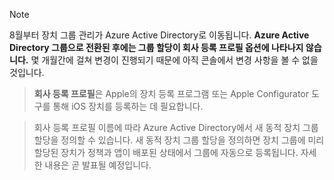 > [!NOTE]
> 8월부터 장치 그룹 관리가 Azure Active Directory로 이동됩니다. **Azure Active Directory 그룹으로 전환된 후에는 그룹 할당이 회사 등록 프로필 옵션에 나타나지 않습니다.** 몇 개월간에 걸쳐 변경이 진행되기 때문에 아직 콘솔에서 변경 사항을 볼 수 없을 것입니다.

> **회사 등록 프로필**은 Apple의 장치 등록 프로그램 또는 Apple Configurator 도구를 통해 iOS 장치를 등록하는 데 필요합니다.

>회사 등록 프로필 이름에 따라 Azure Active Directory에서 새 동적 장치 그룹 할당을 정의할 수 있습니다. 새 동적 장치 그룹 할당을 정의하면 장치 그룹에 미리 할당된 장치가 정책과 앱이 배포된 상태에서 그룹에 자동으로 등록됩니다. 자세한 내용은 곧 발표될 예정입니다.


<!--HONumber=Jun16_HO4-->


